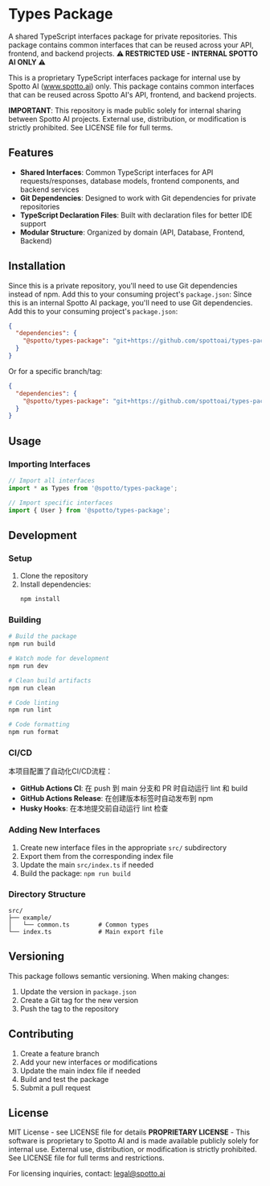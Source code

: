 # Types Package

A shared TypeScript interfaces package for private repositories. This package contains common interfaces that can be reused across your API, frontend, and backend projects.
**⚠️ RESTRICTED USE - INTERNAL SPOTTO AI ONLY ⚠️**

This is a proprietary TypeScript interfaces package for internal use by Spotto AI (www.spotto.ai) only. This package contains common interfaces that can be reused across Spotto AI's API, frontend, and backend projects.

**IMPORTANT**: This repository is made public solely for internal sharing between Spotto AI projects. External use, distribution, or modification is strictly prohibited. See LICENSE file for full terms.

## Features

- **Shared Interfaces**: Common TypeScript interfaces for API requests/responses, database models, frontend components, and backend services
- **Git Dependencies**: Designed to work with Git dependencies for private repositories
- **TypeScript Declaration Files**: Built with declaration files for better IDE support
- **Modular Structure**: Organized by domain (API, Database, Frontend, Backend)

## Installation

Since this is a private repository, you'll need to use Git dependencies instead of npm. Add this to your consuming project's `package.json`:
Since this is an internal Spotto AI package, you'll need to use Git dependencies. Add this to your consuming project's `package.json`:

```json
{
  "dependencies": {
    "@spotto/types-package": "git+https://github.com/spottoai/types-package.git#main"
  }
}
```

Or for a specific branch/tag:

```json
{
  "dependencies": {
    "@spotto/types-package": "git+https://github.com/spottoai/types-package.git#v1.0.0"
  }
}
```

## Usage

### Importing Interfaces

```typescript
// Import all interfaces
import * as Types from '@spotto/types-package';

// Import specific interfaces
import { User } from '@spotto/types-package';
```
## Development

### Setup

1. Clone the repository
2. Install dependencies:
   ```bash
   npm install
   ```

### Building

```bash
# Build the package
npm run build

# Watch mode for development
npm run dev

# Clean build artifacts
npm run clean

# Code linting
npm run lint

# Code formatting
npm run format
```

### CI/CD

本项目配置了自动化CI/CD流程：

- **GitHub Actions CI**: 在 push 到 main 分支和 PR 时自动运行 lint 和 build
- **GitHub Actions Release**: 在创建版本标签时自动发布到 npm
- **Husky Hooks**: 在本地提交前自动运行 lint 检查

### Adding New Interfaces

1. Create new interface files in the appropriate `src/` subdirectory
2. Export them from the corresponding index file
3. Update the main `src/index.ts` if needed
4. Build the package: `npm run build`

### Directory Structure

```
src/
├── example/
│   └── common.ts        # Common types
└── index.ts             # Main export file
```

## Versioning

This package follows semantic versioning. When making changes:

1. Update the version in `package.json`
2. Create a Git tag for the new version
3. Push the tag to the repository

## Contributing

1. Create a feature branch
2. Add your new interfaces or modifications
3. Update the main index file if needed
4. Build and test the package
5. Submit a pull request

## License

MIT License - see LICENSE file for details
**PROPRIETARY LICENSE** - This software is proprietary to Spotto AI and is made available publicly solely for internal use. External use, distribution, or modification is strictly prohibited. See LICENSE file for full terms and restrictions.

For licensing inquiries, contact: legal@spotto.ai